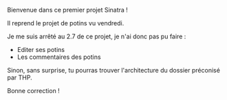 Bienvenue dans ce premier projet Sinatra !

Il reprend le projet de potins vu vendredi.

Je me suis arrêté au 2.7 de ce projet, je n'ai donc pas pu faire :
- Editer ses potins
- Les commentaires des potins

Sinon, sans surprise, tu pourras trouver l'architecture du dossier préconisé par THP.

Bonne correction !
